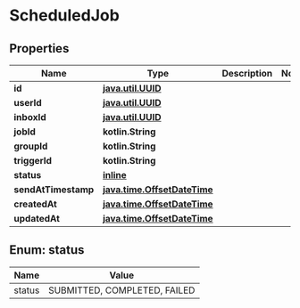 
# ScheduledJob

## Properties
Name | Type | Description | Notes
------------ | ------------- | ------------- | -------------
**id** | [**java.util.UUID**](java.util.UUID) |  | 
**userId** | [**java.util.UUID**](java.util.UUID) |  | 
**inboxId** | [**java.util.UUID**](java.util.UUID) |  | 
**jobId** | **kotlin.String** |  | 
**groupId** | **kotlin.String** |  | 
**triggerId** | **kotlin.String** |  | 
**status** | [**inline**](#StatusEnum) |  | 
**sendAtTimestamp** | [**java.time.OffsetDateTime**](java.time.OffsetDateTime) |  | 
**createdAt** | [**java.time.OffsetDateTime**](java.time.OffsetDateTime) |  | 
**updatedAt** | [**java.time.OffsetDateTime**](java.time.OffsetDateTime) |  | 


<a name="StatusEnum"></a>
## Enum: status
Name | Value
---- | -----
status | SUBMITTED, COMPLETED, FAILED



